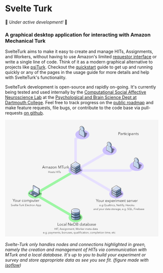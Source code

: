 # Svelte Turk

🚧 *Under active development!* 🚧

### A graphical desktop application for interacting with Amazon Mechanical Turk

SvelteTurk aims to make it easy to create and manage HITs, Assignments, and Workers, without having to use Amazon's limited [requestor interface](http://requestor.mturk.com/) or write a single line of code. Think of it as a modern graphical alternative to projects like [psiTurk](https://psiturk.org/). Checkout the [quickstart](quickstart.md) guide to get up and running quickly or any of the pages in the usage guide for more details and help with SvelteTurk's functionality. 

SvelteTurk development is open-source and rapidly on-going. It's currently being tested and used internally by the [Computational Social Affective Neuroscience Lab](https://cosanlab.com/) at the [Psychological and Brain Science Dept at Dartmouth College](https://pbs.dartmouth.edu/). Feel free to track progress on the [public roadmap](https://trello.com/b/Ha9M431u) and make feature requests, file bugs, or contribute to the code base via pull-requests [on github](https://github.com/ejolly/svelte-turk/issues/new). 


<div style="margin-left:auto; margin-right:auto; max-width:39rem;">
  <img src="assets/setup.jpg" data-origin="assets/setup.jpg" alt="" class="medium-zoom-image">

*Svelte-Turk only handles nodes and connections highlighted in green, namely the creation and management of HITs via communication with MTurk and a local database. It's up to you to build your experiment or survey and store appropriate data as see you see fit. (figure made with [isoflow](https://isoflow.io/))*
</div>

